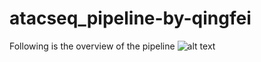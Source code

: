 # atacseq_pipeline-by-qingfei
Following is the overview of the pipeline
![alt text](http://www.xmind.net/m/DiHDDM)
